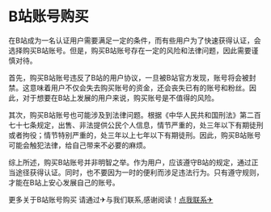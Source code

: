 # B站账号购买

在B站成为一名认证用户需要满足一定的条件，而有些用户为了快速获得认证，会选择购买B站账号。但是，购买B站账号存在一定的风险和法律问题，因此需要谨慎对待。

首先，购买B站账号违反了B站的用户协议，一旦被B站官方发现，账号将会被封禁。这意味着用户不仅会失去购买账号的资金，还会丧失已有的账号和粉丝。因此，对于想要在B站上发展的用户来说，购买账号是不值得的风险。

其次，购买B站账号也可能涉及到法律问题。根据《中华人民共和国刑法》第二百七十七条规定，出售、非法提供公民个人信息，情节严重的，处三年以下有期徒刑或者拘役；情节特别严重的，处三年以上七年以下有期徒刑。因此，购买B站账号可能会触犯法律，给自己带来不必要的麻烦。

综上所述，购买B站账号并非明智之举。作为用户，应该遵守B站的规定，通过正当途径获得认证。同时，也不要因为一时的便利而涉足违法行为。只有遵守规则，才能在B站上安心发展自己的账号。

更多关于B站账号购买 请通过✈与我们联系,感谢阅读！[点我联系✈](https://s.G208.com)